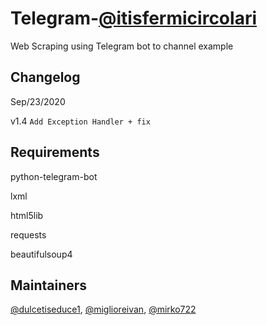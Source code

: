 # Telegram-[@itisfermicircolari](https://t.me/itisfermicircolari)

Web Scraping using Telegram bot to channel example


## Changelog
Sep/23/2020

v1.4
```Add Exception Handler + fix```


## Requirements

python-telegram-bot

lxml

html5lib

requests

beautifulsoup4


## Maintainers

[@dulcetiseduce1](https://github.com/dulcetiseduce1),
[@miglioreivan](https://github.com/miglioreivan),
[@mirko722](https://github.com/Mirko722)
